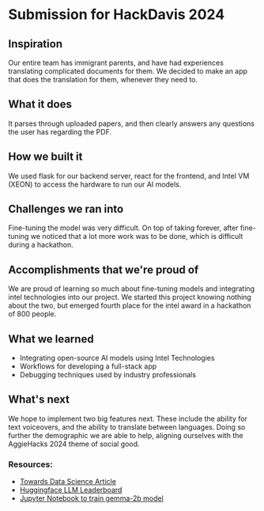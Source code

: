 # Submission for HackDavis 2024

## Inspiration
Our entire team has immigrant parents, and have had experiences translating complicated documents for them. We decided to make an app that does the translation for them, whenever they need to.
## What it does
It parses through uploaded papers, and then clearly answers any questions the user has regarding the PDF.
## How we built it
We used flask for our backend server, react for the frontend, and Intel VM (XEON) to access the hardware to run our AI models.
## Challenges we ran into
Fine-tuning the model was very  difficult. On top of taking forever, after fine-tuning we noticed that a lot more work was to be done, which is difficult during a hackathon.
## Accomplishments that we're proud of
We are proud of learning so much about fine-tuning models and integrating intel technologies into our project. We started this project knowing nothing about the two, but emerged fourth place for the intel award in a hackathon of 800 people.
## What we learned
- Integrating open-source AI models using Intel Technologies
- Workflows for developing a full-stack app
- Debugging techniques used by industry professionals
## What's next
We hope to implement two big features next. These include the ability for text voiceovers, and the ability to translate between languages. Doing so further the demographic we are able to help, aligning ourselves with the AggieHacks 2024 theme of social good.

### Resources:
- [Towards Data Science Article](https://towardsdatascience.com/meta-llama-3-optimized-cpu-inference-with-hugging-face-and-pytorch-9dde2926be5c)
- [Huggingface LLM Leaderboard](https://huggingface.co/spaces/Intel/powered_by_intel_llm_leaderboard)
- [Jupyter Notebook to train gemma-2b model](https://idcbetabatch.eglb.intel.com/user/u222fffe3835dd9a22ee59ce79e80ecb/lab/tree/gemma_xpu_finetuning.ipynb)
